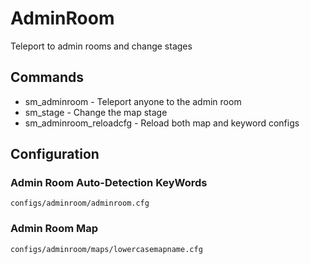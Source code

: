 # AdminRoom

Teleport to admin rooms and change stages

## Commands

- sm_adminroom - Teleport anyone to the admin room
- sm_stage - Change the map stage
- sm_adminroom_reloadcfg - Reload both map and keyword configs

## Configuration

### Admin Room Auto-Detection KeyWords

```configs/adminroom/adminroom.cfg```

### Admin Room Map

```configs/adminroom/maps/lowercasemapname.cfg```
